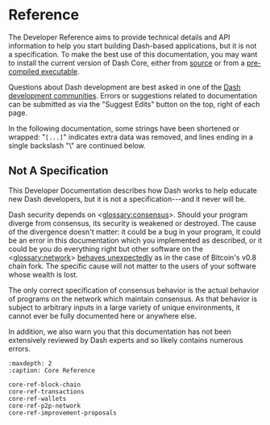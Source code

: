 # Reference

The Developer Reference aims to provide technical details and API information to help you start building Dash-based applications, but it is not a specification. To make the best use of this documentation, you may want to install the current version of Dash Core, either from [source](https://www.github.com/dashpay/dash) or from a [pre-compiled executable](https://github.com/dashpay/dash/releases/latest).

Questions about Dash development are best asked in one of the [Dash development communities](https://www.dash.org/community/). Errors or suggestions related to documentation can be submitted as via the "Suggest Edits" button on the top, right of each page.

In the following documentation, some strings have been shortened or wrapped: 
"`[...]`" indicates extra data was removed, and lines ending in a single backslash "\\" are continued below.

## Not A Specification

This Developer Documentation describes how Dash works to help educate new Dash developers, but it is not a specification---and it never will be.

Dash security depends on <<glossary:consensus>>. Should your program diverge from consensus, its security is weakened or destroyed. The cause of the divergence doesn't matter: it could be a bug in your program, it could be an error in this documentation which you implemented as described, or it could be you do everything right but other software on the <<glossary:network>> [behaves unexpectedly](https://bitcoin.org/en/alert/2013-03-11-chain-fork) as in the case of Bitcoin's v0.8 chain fork. The specific cause will not matter to the users of your software whose wealth is lost.

The only correct specification of consensus behavior is the actual behavior of programs on the network which maintain consensus. As that behavior is subject to arbitrary inputs in a large variety of unique environments, it cannot ever be fully documented here or anywhere else.

In addition, we also warn you that this documentation has not been extensively reviewed by Dash experts and so likely contains numerous errors.

```{toctree}
:maxdepth: 2
:caption: Core Reference
   
core-ref-block-chain
core-ref-transactions
core-ref-wallets
core-ref-p2p-network
core-ref-improvement-proposals
```
